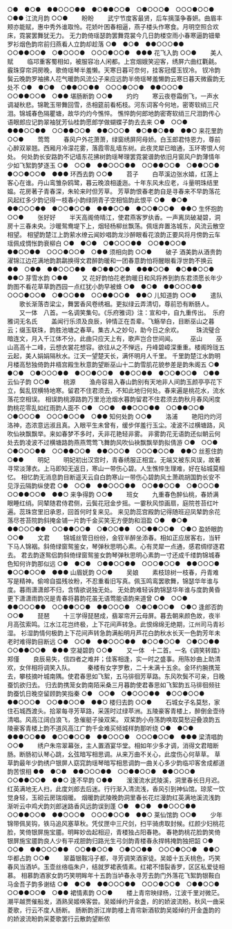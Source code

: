 <!-- { "loadSidebar": true } -->
○●　●○●　●●○○○●●　●○●●○○●　○●○○○●　○○○●○○●　○●●
江流月韵
○○●
　　盼盼
   　　武宁节度客最贤，后车摛藻争春妍。曲眉丰颊亦能赋，惠中秀外谁取怜。花娇叶困春相逼，燕子楼头作寒食。月明空照合欢床，霓裳罢舞犹无力。 
无力韵倚瑶瑟韵罢舞霓裳今几日韵楼空雨小春寒逼韵钿晕罗衫烟色韵帘前归燕看人立韵却趁落
○●　●○●　●●○○○●●　○○●●○○●　○●○○○●　○○○●○○●　●●●
花飞入韵
○○●
　　美人赋
   　　临邛重客蜀相如，被服容冶人闲都。上宫烟娥笑迎客，绣屏六曲红氍毹。霰珠穿帘洞房晚，歌倚瑶琴半羞懒。天寒日暮可奈何，挂客冠缨玉钗冷。 
钗冷韵鬓云晚韵罗袖拂人花气暖韵风流公子来应远韵半倚瑶琴羞懒韵云寒日暮天微霰韵无处不
○●　●○●　○●●○○●●　○○○●○○●　●●○○○●　○○●●○○●　○●●
堪肠断韵
○○●
　　灼灼
   　　寒云夜卷霜倒飞，一声水调凝秋悲。锦靴玉带舞回雪，丞相筵前看柘枝。河东词客今何地，密寄软绡三尺泪。锦城春色隔瞿塘，故华灼灼今憔悴。 
憔悴韵何郎地韵密寄软绡三尺泪韵传心语眼郎应记韵翠袖犹芳仙桂韵愿郎学做蝴蝶子韵去去来
○●　○○●　●●●○○●●　○○●●○○●　●●○○○●　●○●●○●●　●●○
来花里韵
○○●
　　莺莺
   　　春风户外花萧萧，绿窗绣屏阿母娇。白玉郎君恃恩力，尊前心醉双翠翘。西厢月冷濛花雾，落霞零乱墙东树。此夜灵犀已暗通，玉环寄恨人何处。 
何处韵长安路韵不记墙东花拂树韵瑶琴理罢霓裳谱韵依旧月窗风户韵薄情年少如飞絮韵梦逐玉
○●　○○●　●●○○○●●　○○●●○○●　○●●○○●　●○○●○○●　●●●
环西去韵
○○●
　　苕子
   　　白苹溪边张水嬉，红莲上客心在谁。丹山鸾雏杂鸥鹭，暮云晚浪相逶迤。十年东风未应老，斗量明珠结里媪。花房著子青春深，朱轮来时但芳草。 
芳草韵恨春老韵自是寻春来不早韵落花风起红多少韵记得一枝春小韵绿阴青子空相恼韵此恨平
○●　●○●　●●○○○●●　●○○●○○●　●●●○○●　●○○●○○●　●●○
生怀抱韵
○○●
　　张好好
   　　半天高阁倚晴江，使君燕客罗纨香。一声离凤破凝碧，洞房十三春未央。沙暖鸳鸯堤下上，烟轻杨柳丝飘荡。佩瑶弃置洛城东，风流云散空相望。 
相望韵楚江上韵萦水缭云闻妙唱韵龙沙醉眼看花浪韵正要风将月傍韵云车瑶佩成惆怅韵衰柳白
○●　●○●　○●○○○●●　○○●●○○●　●●○○●●　○○○●○○●　○●●
须相向韵
○○●
　　破子
酒美韵从酒贵韵濯锦江边花满地韵鹔鹴换得文君醉韵暖和一团春意韵怕将醒眼看浮世韵不换云
●●　○●●　●●○○○●●　●○●●○○●　●●●○○●　●○●●○○●　●●○
芽雪水韵
○●●
　　又
花好韵怕花老韵暖日和风将养到韵东君须愿长年少韵图不看花草草韵西园一点红犹小韵早被蜂
○●　●○●　●●○○○●●　○○○●○○●　○●○○●●　○○●●○○●　●●○
儿知道韵
○○●
　　遣队
   　　歌长渐落杏梁尘，舞罢香风卷绣裀。更拟绿云弄清切，尊前恐有断肠人。 
　　又一体　八首。一名调笑集句。《乐府雅词》注：宣和中，自九重传出。　乐府雅词无名氏
   　　盖闻行乐须及良辰，钟情正在吾辈。飞觞举白，目断巫山之暮云；缀玉联珠，韵胜池塘之春草。集古人之妙句，助今日之余欢。 
   　　珠流璧合暗连文，月入千江体不分。此曲只应天上有，歌声岂合世间闻。 
　　巫山
   　　巫山高高十二峰，云想衣裳花想容。欲往从之不惮远，丹峰碧嶂深重重。楼阁玲珑五云起，美人娟娟隔秋水。江天一望楚天长，满怀明月人千里。 
千里韵楚江水韵明月楼高愁独倚韵井梧宫殿生秋意韵望断巫山十二韵雪肌花貌参差是韵朱阁五
○●　●○●　○●○○○●●　●○○●○○●　●●○○●●　●○○●○○●　○●●
云仙子韵
○○●
　　桃源
   　　渔舟容易入春山韵别有天地非人间韵玉颜亭亭花下立，鬓乱钗横特地寒。留君不住君须去，不知此地归何处。春来遍是桃花水，流水落花空相误。 
相误韵桃源路韵万里沧沧烟水暮韵留君不住君须去韵秋月春风闲度韵桃花零乱如红雨韵人面不
○●　○○●　●●○○○●●　○○●●○○●　○●○○○●　○○○●○○●　○●●
知何处韵
○○●
　　洛浦
   　　艳阳灼灼河洛神，态浓意远淑且真。入眼平生未曾有，缓步佯羞行玉尘。凌波不过横塘路，风吹仙袂飘飘举。来如春梦不多时，夭非花艳轻非雾。 
非雾韵花无语韵还似朝云何处去韵凌波不过横塘路韵燕燕莺莺飞舞韵风吹仙袂飘飘举韵拟倩游
○●　○○●　○●○○○●●　○○●●○○●　●●○○○●　○○○●○○●　●●○
丝惹住韵
○●●
　　明妃
   　　明妃初出汉宫时，青春绣服正相宜。无端又被东风误，故著寻常淡薄衣。上马即知无返日，寒山一带伤心碧。人生憔悴生理难，好在毡城莫相忆。 
相忆韵无消息韵目断遥天云自白韵寒山一带伤心碧韵风土萧疏胡国韵长安不见浮云隔韵纵使君
○●　○○●　●●○○○●●　○○●●○○●　○●○○○●　○○●●○○●　●●○
来争得韵
○○●
　　班女
   　　九重春色醉仙桃，春娇满眼睡红绡。同辇随君侍君侧，云鬓花冠金步摇。一霎秋风惊画扇，庭院苍苔红叶遍。蕊珠宫里旧承恩，回首何时复来见。 
来见韵蕊宫殿韵记得随班迎凤辇韵余花落尽苍苔院韵斜掩金铺一片韵千金买笑无方便韵和泪盈
○●　●○●　●●○○○●●　○○●●○○●　○●○○●●　○○●●○○●　○●○
盈娇眼韵
○○●
　　文君
   　　锦城丝管日纷纷，金钗半醉坐添春。相如正应居客右，当轩下马人锦裀。斜倚绿窗鸳鉴女，琴弹秋思明心素。心有灵犀一点通，感君绸缪逐君去。 
君去韵逐鸳侣韵斜倚绿窗鸳鉴女韵琴弹秋思明心素韵一寸还成千缕韵锦城春色知何许韵那似远
○●　●○●　○●●○○●●　○○○●○○●　●●○○○●　●○○●○○●　●●●
山眉妩韵
○○●
　　吴娘
   　　素枝琼树一枝春，丹青难写是精神。偷啼自揾残妆粉，不忍重看旧写真。佩玉鸣鸾罢歌舞，锦瑟华年谁与度。暮雨潇潇郎不归，含情欲说独无处。 
无处韵难轻诉韵锦瑟华年谁与度韵黄昏更下潇潇雨韵况是青春将暮韵花虽无语莺能语韵来道曾
○●　○○●　●●○○○●●　○○●●○○●　●●○○○●　○●○●○○●　○●○
逢郎否韵
○○●
　　琵琶
   　　十三学得琵琶成，翡翠帘开云母屏。暮去朝来颜色故，夜半月高弦索鸣。江水江花岂终极，上下花间声转急。此恨绵绵无绝期，江州司马青衫湿。 
衫湿韵情何极韵上下花间声转急韵满船明月芦花白韵秋水长天一色韵芳年未老时难得韵目断远
○●　○○●　●●○○○●●　●○○●○○●　○●○○●●　○○●●○○●　●●●
空凝碧韵
○○●
　　又一体　十二首。一名《调笑转踏》　　　　　　　　　　　　　　　　　　　郑僅
   　　良辰易失，信四者之难并；佳客相逢，实一时之盛事。用陈妙曲上助清欢，女伴相将调笑入队。 
   　　秦楼有女字罗敷，二十未满十五余。金环约腕携笼去，攀枝摘叶城南隅。使君春思如飞絮，五马徘徊芳草路。东风吹鬓不可亲，日晚蚕饥欲归去。 
归去韵携笼女韵南陌采桑三月暮韵使君春思如飞絮韵五马徘徊频驻韵蚕饥日晚空留顾韵笑指秦
○●　○○●　○●○○○●●　●○○●○○●　●●○○○●　○○●●○○●　●●○
楼归去韵
○○●
   　　石城女子名莫愁，家住石城西渡头。拾翠每寻芳草路，采莲时过绿苹洲。五陵豪客青楼上，醉倒金壶待清唱。风高江阔白浪飞，急催艇子操双桨。 
双桨韵小舟荡韵唤取莫愁迎叠浪韵五陵豪客青楼上韵不道风高江广韵千金难买倾城样韵那听绕
○●　●○●　●●●○○●●　●○○●○○●　●●○○○●　○○○●○○●　●●●
梁清唱韵
○○●
   　　绣户朱帘翠幕张，主人置酒宴华堂。相如年少多才调，消得文君暗断肠。断肠初认琴心跳，幺弦暗写相思调。从来万曲不关心，此度伤心何草草。 
草草韵最年少韵绣户银屏人窈窕韵瑶琴暗写相思调韵一曲关心多少韵临卭客舍成都道韵苦恨相
●●　●○●　●●○○○●●　○○●●○○●　●●○○○●　○○●●○○●　●●○
逢不早韵
○●●
   　　湲湲流水武陵溪，洞里春长日月迟。红英满地无人扫，此度刘郎去后迷。行行渐入清流浅，香风引到神仙馆。琼浆一饮觉身轻，玉砌云房瑞烟暖。 
烟暖韵武陵晚韵洞里春长花烂漫韵红英满地溪流浅韵渐听云中鸡犬韵刘郎迷路香风远韵误到蓬
○●　●○●　●●○○○●●　○○●●○○●　●●○○○●　○○○●○○●　●●○
莱仙馆韵
○○●
   　　少年锦带佩吴钩，铁马追风塞草秋。凭仗匣中三尺剑，扫平骑虏取封候。红颜少妇桃花脸，笑倚银屏施宝靥。明眸妙齿起相迎，青楼独占阳春艳。 
春艳韵桃花脸韵笑倚银屏施宝靥韵良人少有平戎胆韵归路光生弓剑韵青楼春永捍帏掩韵独把韶
○●　○○●　●●○○○●●　○○●●○○●　○●○○●●　○○○●○○●　●●○
华都占韵
○○●
   　　翠葢银鞍冯子都，寻芳调笑酒家徒。吴姬十五夭桃色，巧笑春风当酒垆。玉壶丝络临朱户，结就罗裙表情素。红裙不惜裂香罗，区区私爱徒相慕。 
相慕韵酒家女韵巧笑明眸年十五韵当垆春永寻芳去韵门外落花飞絮韵银鞍白马金吾子韵多谢结
○●　●○●　●●○○○●●　○○○●○○●　○●●○○●　○○●●○○●　○●●
裙情素韵
○○●
   　　楼上青帘映绿杨，江波千里对微茫。潮平越贾催船发，酒熟吴姬唤客尝。吴姬绰约开金盏，的的娇波流盼。秋风一曲采菱歌，行云不度人肠断。 
肠断韵浙江岸韵楼上青帘新酒软韵吴姬绰约开金盏韵的的娇波流盼韵采菱歌罢行云散韵望断侬
